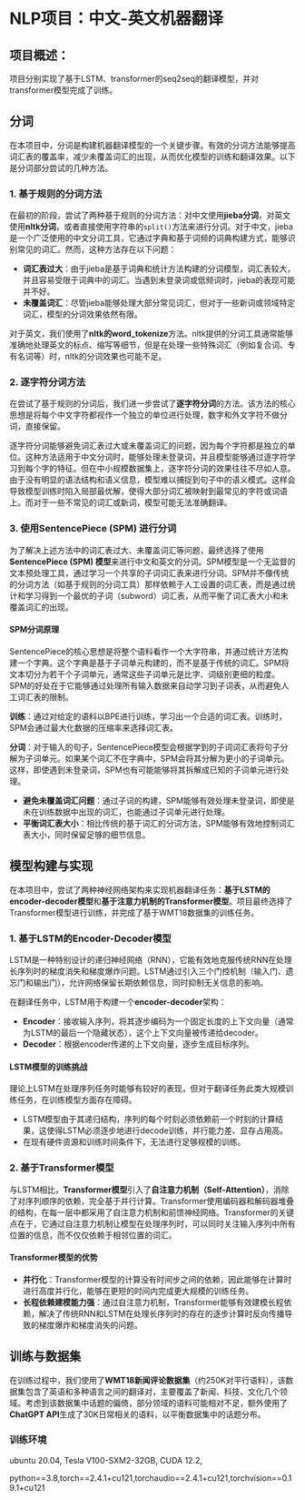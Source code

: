 # NLP项目：中文-英文机器翻译
## 项目概述：
项目分别实现了基于LSTM、transformer的seq2seq的翻译模型，并对transformer模型完成了训练。
## 分词

在本项目中，分词是构建机器翻译模型的一个关键步骤。有效的分词方法能够提高词汇表的覆盖率，减少未覆盖词汇的出现，从而优化模型的训练和翻译效果。以下是分词部分尝试的几种方法。

### 1. 基于规则的分词方法

在最初的阶段，尝试了两种基于规则的分词方法：对中文使用**jieba分词**，对英文使用**nltk分词**，或者直接使用字符串的`split()`方法来进行分词。对于中文，jieba是一个广泛使用的中文分词工具，它通过字典和基于词频的词典构建方式，能够识别常见的词汇。然而，这种方法存在以下问题：

- **词汇表过大**：由于jieba是基于词典和统计方法构建的分词模型，词汇表较大，并且容易受限于词典中的词汇。当遇到未登录词或低频词时，jieba的表现可能并不好。
- **未覆盖词汇**：尽管jieba能够处理大部分常见词汇，但对于一些新词或领域特定词汇，模型的分词效果依然有限。

对于英文，我们使用了**nltk的word_tokenize**方法。nltk提供的分词工具通常能够准确地处理英文的标点、缩写等细节，但是在处理一些特殊词汇（例如复合词、专有名词等）时，nltk的分词效果也可能不足。

### 2. 逐字符分词方法

在尝试了基于规则的分词后，我们进一步尝试了**逐字符分词**的方法。该方法的核心思想是将每个中文字符都视作一个独立的单位进行处理，数字和外文字符不做分词，直接保留。

逐字符分词能够避免词汇表过大或未覆盖词汇的问题，因为每个字符都是独立的单位。这种方法适用于中文分词时，能够处理未登录词，并且模型能够通过逐字符学习到每个字的特征。但在中小规模数据集上，逐字符分词的效果往往不尽如人意。由于没有明显的语法结构和语义信息，模型难以捕捉到句子中的语义模式。这样会导致模型训练时陷入局部最优解，使得大部分词汇被映射到最常见的字符或词语上。而对于一些不常见的词汇或新词，模型可能无法准确翻译。

### 3. 使用SentencePiece (SPM) 进行分词

为了解决上述方法中的词汇表过大、未覆盖词汇等问题，最终选择了使用**SentencePiece (SPM) 模型**来进行中文和英文的分词。SPM模型是一个无监督的文本预处理工具，通过学习一个共享的子词词汇表来进行分词。SPM并不像传统的分词方法（如基于规则的分词工具）那样依赖于人工设置的词汇表，而是通过统计和学习得到一个最优的子词（subword）词汇表，从而平衡了词汇表大小和未覆盖词汇的出现。

#### SPM分词原理

SentencePiece的核心思想是将整个语料看作一个大字符串，并通过统计方法构建一个字典。这个字典是基于子词单元构建的，而不是基于传统的词汇。SPM将文本切分为若干个子词单元，通常这些子词单元是比字、词级别更细的粒度。SPM的好处在于它能够通过处理所有输入数据来自动学习到子词表，从而避免人工词汇表的限制。

**训练**：通过对给定的语料以BPE进行训练，学习出一个合适的词汇表。训练时，SPM会通过最大化数据的压缩率来选择词汇表。

**分词**：对于输入的句子，SentencePiece模型会根据学到的子词词汇表将句子分解为子词单元。如果某个词汇不在字典中，SPM会将其分解为更小的子词单元。这样，即使遇到未登录词，SPM也有可能能够将其拆解成已知的子词单元进行处理。

- **避免未覆盖词汇问题**：通过子词的构建，SPM能够有效处理未登录词，即使是未在训练数据中出现的词汇，也能通过子词单元进行处理。
- **平衡词汇表大小**：相比传统的基于词汇的分词方法，SPM能够有效地控制词汇表大小，同时保留足够的细节信息。

## 模型构建与实现

在本项目中，尝试了两种神经网络架构来实现机器翻译任务：**基于LSTM的encoder-decoder模型**和**基于注意力机制的Transformer模型**。项目最终选择了Transformer模型进行训练，并完成了基于WMT18数据集的训练任务。

### 1. 基于LSTM的Encoder-Decoder模型

LSTM是一种特别设计的递归神经网络（RNN），它能有效地克服传统RNN在处理长序列时的梯度消失和梯度爆炸问题。LSTM通过引入三个门控机制（输入门、遗忘门和输出门），允许网络保留长期依赖信息，同时抑制无关信息的影响。

在翻译任务中，LSTM用于构建一个**encoder-decoder**架构：

- **Encoder**：接收输入序列，将其逐步编码为一个固定长度的上下文向量（通常为LSTM的最后一个隐藏状态），这个上下文向量被传递给decoder。
- **Decoder**：根据encoder传递的上下文向量，逐步生成目标序列。


#### LSTM模型的训练挑战

理论上LSTM在处理序列任务时能够有较好的表现，但对于翻译任务此类大规模训练任务，在训练模型方面存在障碍。

- LSTM模型由于其递归结构，序列的每个时刻必须依赖前一个时刻的计算结果，这使得LSTM必须逐步地进行decode训练，并行能力差、显存占用高。
- 在现有硬件资源和训练时间条件下，无法进行足够规模的训练。

### 2. 基于Transformer模型

与LSTM相比，**Transformer模型**引入了**自注意力机制（Self-Attention）**，消除了对序列顺序的依赖，完全基于并行计算。Transformer使用编码器和解码器堆叠的结构，在每一层中都采用了自注意力机制和前馈神经网络。Transformer的关键点在于，它通过自注意力机制让模型在处理序列时，可以同时关注输入序列中所有位置的信息，而不仅仅依赖于相邻位置的词汇。

#### Transformer模型的优势

- **并行化**：Transformer模型的计算没有时间步之间的依赖，因此能够在计算时进行高度并行化，能够在更短的时间内完成更大规模的训练任务。
- **长程依赖建模能力强**：通过自注意力机制，Transformer能够有效建模长程依赖，解决了传统RNN和LSTM在处理长序列时的存在的逐步计算时反向传播导致的梯度爆炸和梯度消失的问题。

## 训练与数据集

在训练过程中，我们使用了**WMT18新闻评论数据集**（约250K对平行语料），该数据集包含了英语和多种语言之间的翻译对，主要覆盖了新闻、科技、文化几个领域。考虑到该数据集中话题的偏倚，部分领域的语料可能相对不足，额外使用了**ChatGPT API**生成了30K日常相关的语料，以平衡数据集中的话题分布。

### 训练环境

ubuntu 20.04, Tesla V100-SXM2-32GB, CUDA 12.2,

python==3.8,torch==2.4.1+cu121,torchaudio==2.4.1+cu121,torchvision==0.19.1+cu121

